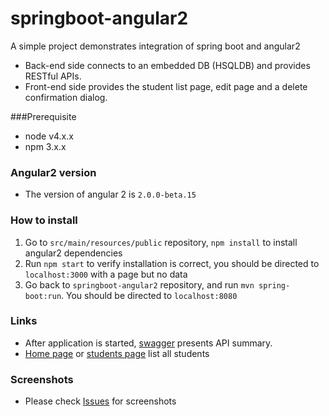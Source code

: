 # springboot-angular2
A simple project demonstrates integration of spring boot and angular2
- Back-end side connects to an embedded DB (HSQLDB) and provides RESTful APIs. 
- Front-end side provides the student list page, edit page and a delete confirmation dialog. 

###Prerequisite
- node v4.x.x 
- npm 3.x.x 

### Angular2 version
- The version of angular 2 is `2.0.0-beta.15`

### How to install
1. Go to `src/main/resources/public` repository, `npm install` to install angular2 dependencies
2. Run `npm start` to verify installation is correct, you should be directed to `localhost:3000` with a page but no data
3. Go back to `springboot-angular2` repository, and run `mvn spring-boot:run`. You should be directed to `localhost:8080`

### Links
- After application is started, [swagger](http://localhost:8080/swagger) presents API summary. 
- [Home page](http://localhost:8080/index.html) or [students page](http://localhost:8080/studnets) list all students

### Screenshots 
- Please check [Issues](https://github.com/jiguan/springboot-angular2/issues) for screenshots

